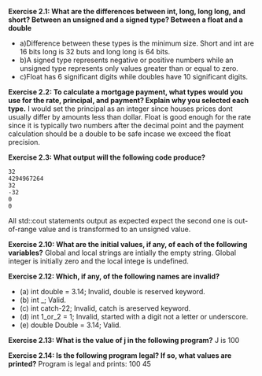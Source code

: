**Exercise 2.1: What are the differences between int, long, long long,
and short? Between an unsigned and a signed type? Between a float and
a double**
- a)Difference between these types is the minimum size. Short and int are 16 bits long is 32 buts and long long is 64 bits.	
- b)A signed type represents negative or positive numbers  while an unsigned type represents only values greater than or equal to zero.
- c)Float has 6  significant digits while doubles have 10 significant digits. 

**Exercise 2.2: To calculate a mortgage payment, what types would you use for the rate, principal, and payment? Explain why you selected each type.**
	I would set the principal as an integer since houses prices dont usually differ by amounts less than dollar. Float is good enough for the rate since it is 	   typically two numbers after the decimal point and the payment calculation should be a double to be safe incase we exceed the float precision.

**Exercise 2.3: What output will the following code produce?**
```
32
4294967264
32
-32
0
0
```
All std::cout statements output as expected expect the second one is out-of-range value and is transformed to an unsigned value. 

**Exercise 2.10: What are the initial values, if any, of each of the following variables?**
Global and local strings are intially the empty string. Global integer is initially zero and the local intege is undefined.

**Exercise 2.12: Which, if any, of the following names are invalid?**
- (a) int double = 3.14;
	Invalid, double is reserved keyword.
- (b) int _;
	Valid.
- (c) int catch-22;
	Invalid, catch is areserved keyword.
- (d) int 1_or_2 = 1;
	Invalid, started with a digit not a letter or underscore.
- (e) double Double = 3.14;
	Valid.

**Exercise 2.13: What is the value of j in the following program?**
	J is 100

**Exercise 2.14: Is the following program legal? If so, what values are printed?**
	Program is legal and prints: 100 45

